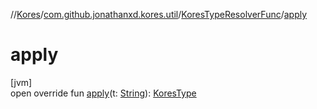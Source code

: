 //[Kores](../../../index.md)/[com.github.jonathanxd.kores.util](../index.md)/[KoresTypeResolverFunc](index.md)/[apply](apply.md)

# apply

[jvm]\
open override fun [apply](apply.md)(t: [String](https://kotlinlang.org/api/latest/jvm/stdlib/kotlin/-string/index.html)): [KoresType](../../com.github.jonathanxd.kores.type/-kores-type/index.md)

